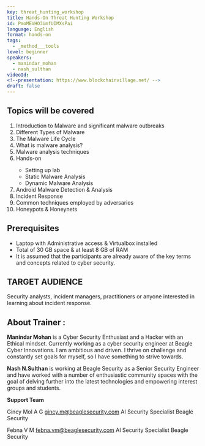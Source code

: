 ```yaml
---
key: threat_hunting_workshop
title: Hands-On Threat Hunting Workshop
id: PmoMEVHO3imfUIMXsPai
language: English
format: hands-on
tags:
  - _method___tools
level: beginner
speakers:
  - manindar_mohan
  - nash_sulthan
videoId: 
<!--presentation: https://www.blockchainvillage.net/ -->
draft: false
---
```


<h2>Topics will be covered</h2>
<ol>
<li>Introduction to Malware and significant malware outbreaks</li>
<li>Different Types of Malware</li>
<li>The Malware Life Cycle</li>
<li>What is malware analysis?</li>
<li>Malware analysis techniques</li>
<li>Hands-on</li>
  <ul>
    <li>Setting up lab</li>
    <li>Static Malware Analysis</li>
    <li>Dynamic Malware Analysis</li>
  </ul>
<li>Android Malware Detection & Analysis</li>
<li>Incident Response</li>
<li>Common techniques employed by adversaries </li>
<li>Honeypots & Honeynets</li>
</ol>

<h2>Prerequisites</h2>
<ul>
<li>Laptop with Administrative access & Virtualbox installed </li>
<li>Total of 30 GB space & at least 8 GB of RAM</li>
<li>It is assumed that the participants are already aware of the key terms and concepts related to cyber security.</li>
</ul>

<h2>TARGET AUDIENCE</h2>
Security analysts, incident managers, practitioners or anyone interested in learning about incident
response.

<h2>About Trainer :</h2>

**Manindar Mohan** is a Cyber Security Enthusiast and a Hacker with an Ethical mindset. Currently working as a cyber security engineer at Beagle Cyber Innovations. I am ambitious and driven. I thrive on challenge and constantly set goals for myself, so I have something to strive towards.

**Nash N.Sulthan** is working at Beagle Security as a Senior Security Engineer and have worked with a number of enthusiastic community spaces with the goal of delving further into the latest technologies and empowering interest groups and students. 

**Support Team**

Gincy Mol A G
gincy.m@beaglesecurity.com
AI Security Specialist
Beagle Security

Febna V M
febna.vm@beaglesecurity.com
AI Security Specialist
Beagle Security
<!--
<a align="center" class="btn primary" target="_blank" rel="noopener" href="https://docs.google.com/forms/d/1y7lt1tdIFla1KMybD5AkihWCKbIenk_hxqH1kKHCrgo/">Register</a>
-->